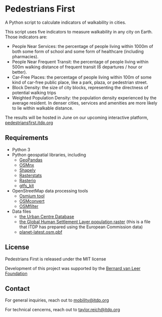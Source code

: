 # Pedestrians First

A Python script to calculate indicators of walkability in cities.

This script uses five indicators to measure walkability in any city on Earth. Those indicators are:
  * People Near Services: the percentage of people living within 1000m of both some form of school and some form of healthcare (including pharmacies).
  * People Near Frequent Transit: the percentage of people living within 500m walking distance of frequent transit (6 departures / hour or better).
  * Car-Free Places: the percentage of people living within 100m of some kind of car-free public place, like a park, plaza, or pedestrian street.
  * Block Density: the size of city blocks, representing the directness of potential walking trips
  * Weighted Population Density: the population density experienced by the average resident. In denser cities, services and amenities are more likely to lie within walkable distance.

The results will be hosted in June on our upcoming interactive platform, [pedestriansfirst.itdp.org](pedestriansfirst.itdp.org)

## Requirements

  * Python 3
  * Python geospatial libraries, including
    * [GeoPandas](https://geopandas.org/)
    * [OSMnx](https://github.com/gboeing/osmnx)
    * [Shapely](https://shapely.readthedocs.io/en/stable/manual.html)
    * [Rasterstats](https://pythonhosted.org/rasterstats/)
    * [Rasterio](https://rasterio.readthedocs.io/en/latest/)
    * [gtfs_kit](https://pypi.org/project/gtfs-kit/)
  * OpenStreetMap data processing tools
    * [Osmium tool](https://github.com/osmcode/osmium-tool/blob/master/README.md)
    * [OSMconvert](https://wiki.openstreetmap.org/wiki/Osmconvert)
    * [OSMfilter](https://wiki.openstreetmap.org/wiki/Osmfilter)
  * Data files
    * [the Urban Centre Database](https://ghsl.jrc.ec.europa.eu/ghs_stat_ucdb2015mt_r2019a.php)
    * [the Global Human Settlement Layer population raster](https://drive.google.com/drive/folders/0ACCZEbC3INThUk9PVA) (this is a file that ITDP has prepared using the European Commission data)
    * [planet-latest.osm.pbf](https://planet.openstreetmap.org/)
    
## License

Pedestrians First is released under the MIT license

Development of this project was supported by the [Bernard van Leer Foundation](https://bernardvanleer.org/)

## Contact

For general inquiries, reach out to [mobility@itdp.org](mobility@itdp.org)

For technical cencerns, reach out to [taylor.reich@itdp.org](taylor.reich@itdp.org)
    

